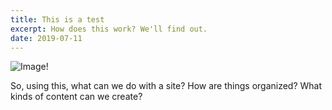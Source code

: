 ```yaml
---
title: This is a test
excerpt: How does this work? We'll find out.
date: 2019-07-11
---
```

![](/uploads/webdev.png "Image!")

So, using this, what can we do with a site? How are things organized? What kinds of content can we create?

